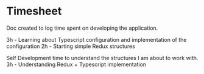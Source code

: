 # Timesheet
Doc created to log time spent on developing the application.

3h - Learning about Typescript configuration and implementation of the configuration 
2h - Starting simple Redux structures

Self Development time to understand the structures I am about to work with.
3h - Understanding Redux + Typescript implementation